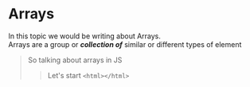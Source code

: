 # Arrays
In this topic we would be writing about Arrays.
<br>
Arrays are a group or ___collection of___ similar or different types of element 
>So talking about arrays in JS
>
>>Let's start
`<html></html>`
